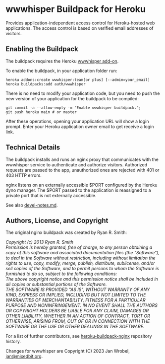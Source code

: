 # wwwhisper Buildpack for Heroku

Provides application-independent access control for Heroku-hosted
web applications. The access control is based on verified email
addresses of visitors.

## Enabling the Buildpack

The buildpack requires the Heroku [wwwhisper
add-on](https://elements.heroku.com/addons/wwwhisper).

To enable the buildpack, in your application folder run:

```
heroku addons:create wwwhisper:team[or plus] [--admin=your_email]
heroku buildpacks:add auth/wwwhisper
```

There is no need to modify your application code, but you need to push
the new version of your application for the buildpack to be compiled:

```
git commit -a --allow-empty -m "Enable wwwhisper buildpack.";
git push heroku main # or master
```

After these operations, opening your application URL will show a login
prompt. Enter your Heroku application owner email to get receive a
login link.

## Technical Details

The buildpack installs and runs an nginx proxy that communicates with
the wwwhisper service to authenticate and authorize
visitors. Authorized requests are passed to the app, unauthorized ones
are rejected with 401 or 403 HTTP errors.

nginx listens on an externally accessible $PORT configured by the
Heroku dyno manager. The $PORT passed to the application is reassigned
to a private port that is not externally accessible.

See also [devel-notes.md](./devel-notes.md).

## Authors, License, and Copyright

The original nginx buildpack was created by Ryan R. Smith:

*Copyright (c) 2013 Ryan R. Smith \
Permission is hereby granted, free of charge, to any person obtaining a copy of this software and associated documentation files (the "Software"), to deal in the Software without restriction, including without limitation the rights to use, copy, modify, merge, publish, distribute, sublicense, and/or sell copies of the Software, and to permit persons to whom the Software is furnished to do so, subject to the following conditions:\
The above copyright notice and this permission notice shall be included in all copies or substantial portions of the Software.\
THE SOFTWARE IS PROVIDED "AS IS", WITHOUT WARRANTY OF ANY KIND, EXPRESS OR IMPLIED, INCLUDING BUT NOT LIMITED TO THE WARRANTIES OF MERCHANTABILITY, FITNESS FOR A PARTICULAR PURPOSE AND NONINFRINGEMENT. IN NO EVENT SHALL THE AUTHORS OR COPYRIGHT HOLDERS BE LIABLE FOR ANY CLAIM, DAMAGES OR OTHER LIABILITY, WHETHER IN AN ACTION OF CONTRACT, TORT OR OTHERWISE, ARISING FROM, OUT OF OR IN CONNECTION WITH THE SOFTWARE OR THE USE OR OTHER DEALINGS IN THE SOFTWARE.*

For a list of further contributors, see
[heroku-buildpack-nginx](https://github.com/heroku/heroku-buildpack-nginx)
repository history.

Changes for wwwhisper are Copyright (C) 2023 Jan Wrobel, jan@mixedbit.org.

